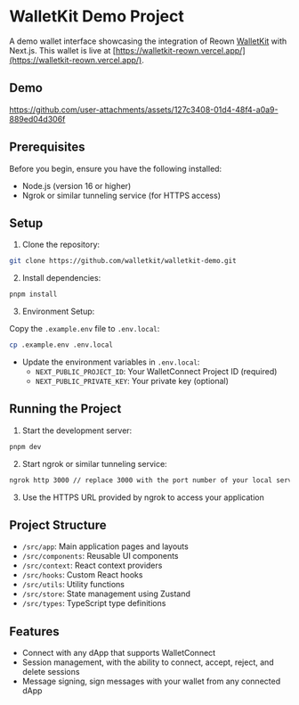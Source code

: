 # WalletKit Demo Project

A demo wallet interface showcasing the integration of Reown [WalletKit](https://docs.reown.com/walletkit/web/usage) with Next.js. This wallet is live at [https://walletkit-reown.vercel.app/](https://walletkit-reown.vercel.app/).

## Demo 

https://github.com/user-attachments/assets/127c3408-01d4-48f4-a0a9-889ed04d306f

## Prerequisites

Before you begin, ensure you have the following installed:
- Node.js (version 16 or higher)
- Ngrok or similar tunneling service (for HTTPS access)

## Setup

1. Clone the repository:

```bash
git clone https://github.com/walletkit/walletkit-demo.git
```

2. Install dependencies:

```bash
pnpm install
```

3. Environment Setup:

Copy the `.example.env` file to `.env.local`:

```bash
cp .example.env .env.local
```

- Update the environment variables in `.env.local`:
  - `NEXT_PUBLIC_PROJECT_ID`: Your WalletConnect Project ID (required)
  - `NEXT_PUBLIC_PRIVATE_KEY`: Your private key (optional)

## Running the Project

1. Start the development server:

```bash
pnpm dev
```

2. Start ngrok or similar tunneling service:

```bash
ngrok http 3000 // replace 3000 with the port number of your local server
```

3. Use the HTTPS URL provided by ngrok to access your application

## Project Structure

- `/src/app`: Main application pages and layouts
- `/src/components`: Reusable UI components
- `/src/context`: React context providers
- `/src/hooks`: Custom React hooks
- `/src/utils`: Utility functions
- `/src/store`: State management using Zustand
- `/src/types`: TypeScript type definitions

## Features

- Connect with any dApp that supports WalletConnect
- Session management, with the ability to connect, accept, reject, and delete sessions
- Message signing, sign messages with your wallet from any connected dApp



